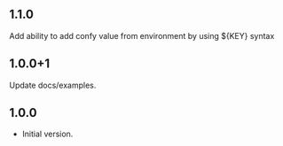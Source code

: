 ## 1.1.0

Add ability to add confy value from environment by using ${KEY} syntax

## 1.0.0+1

Update docs/examples.

## 1.0.0

- Initial version.
